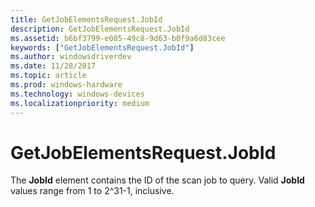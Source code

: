 ```yaml
---
title: GetJobElementsRequest.JobId
description: GetJobElementsRequest.JobId
ms.assetid: b6bf3799-e085-49c8-9d63-b0f9a6d83cee
keywords: ["GetJobElementsRequest.JobId"]
ms.author: windowsdriverdev
ms.date: 11/28/2017
ms.topic: article
ms.prod: windows-hardware
ms.technology: windows-devices
ms.localizationpriority: medium
---
```


# GetJobElementsRequest.JobId


The **JobId** element contains the ID of the scan job to query. Valid **JobId** values range from 1 to 2^31-1, inclusive.

 

 





